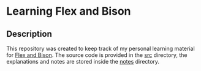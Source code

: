 # Learning Flex and Bison

## Description

This repository was created to keep track of my personal learning material for [Flex and Bison][flexandbison].
The source code is provided in the [src](src/) directory, the explanations and notes are stored inside the [notes](notes/) directory.


[flexandbison]: https://en.wikipedia.org/wiki/GNU_Bison
